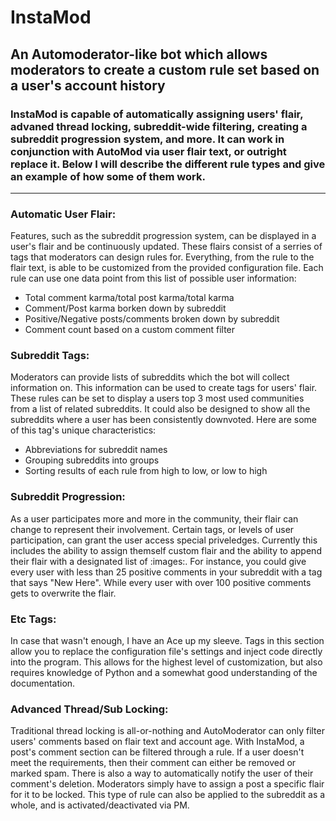 # InstaMod
## An Automoderator-like bot which allows moderators to create a custom rule set based on a user's account history

### InstaMod is capable of automatically assigning users' flair, advaned thread locking, subreddit-wide filtering, creating a subreddit progression system, and more. It can work in conjunction with AutoMod via user flair text, or outright replace it. Below I will describe the different rule types and give an example of how some of them work.

-----
### Automatic User Flair:
Features, such as the subreddit progression system, can be displayed in a user's flair and be continuously updated. These flairs consist of a serries of tags that moderators can design rules for. Everything, from the rule to the flair text, is able to be customized from the provided configuration file. Each rule can use one data point from this list of possible user information:
* Total comment karma/total post karma/total karma
* Comment/Post karma borken down by subreddit
* Positive/Negative posts/comments broken down by subreddit
* Comment count based on a custom comment filter

### Subreddit Tags:
Moderators can provide lists of subreddits which the bot will collect information on. This information can be used to create tags for users' flair. These rules can be set to display a users top 3 most used communities from a list of related subreddits. It could also be designed to show all the subreddits where a user has been consistently downvoted. Here are some of this tag's unique characteristics:
* Abbreviations for subreddit names
* Grouping subreddits into groups
* Sorting results of each rule from high to low, or low to high

### Subreddit Progression:
As a user participates more and more in the community, their flair can change to represent their involvement. Certain tags, or levels of user participation, can grant the user access special priveledges. Currently this includes the ability to assign themself custom flair and the ability to append their flair with a designated list of :images:. For instance, you could give every user with less than 25 positive comments in your subreddit with a tag that says "New Here". While every user with over 100 positive comments gets to overwrite the flair.

### Etc Tags:
In case that wasn't enough, I have an Ace up my sleeve. Tags in this section allow you to replace the configuration file's settings and inject code directly into the program. This allows for the highest level of customization, but also requires knowledge of Python and a somewhat good understanding of the documentation.

### Advanced Thread/Sub Locking:
Traditional thread locking is all-or-nothing and AutoModerator can only filter users' comments based on flair text and account age. With InstaMod, a post's comment section can be filtered through a rule. If a user doesn't meet the requirements, then their comment can either be removed or marked spam. There is also a way to automatically notify the user of their comment's deletion. Moderators simply have to assign a post a specific flair for it to be locked. This type of rule can also be applied to the subreddit as a whole, and is activated/deactivated via PM.
